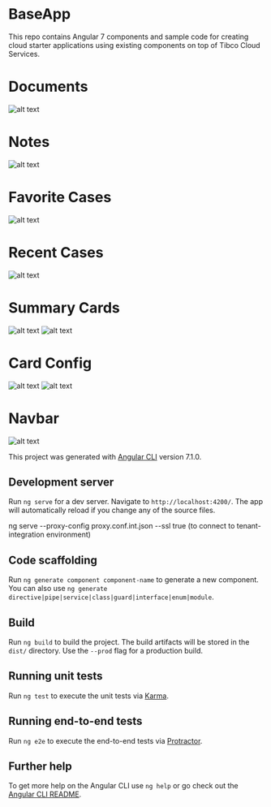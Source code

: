 # BaseApp

This repo contains Angular 7 components and sample code for creating cloud starter applications using existing components on top of Tibco Cloud Services.

# Documents

![alt text](screenshots/Documents.png)

# Notes

![alt text](screenshots/Notes.png)

# Favorite Cases

![alt text](screenshots/Favorites.png)

# Recent Cases

![alt text](screenshots/Recent.png)

# Summary Cards

![alt text](screenshots/Summary.png) ![alt text](screenshots/Summary-mini.png)

# Card Config

![alt text](screenshots/Card-config.png) ![alt text](screenshots/Card-config.png)

# Navbar

![alt text](screenshots/Navbar.png)

This project was generated with [Angular CLI](https://github.com/angular/angular-cli) version 7.1.0.

## Development server

Run `ng serve` for a dev server. Navigate to `http://localhost:4200/`. The app will automatically reload if you change any of the source files.

ng serve --proxy-config proxy.conf.int.json --ssl true (to connect to tenant-integration environment)

## Code scaffolding

Run `ng generate component component-name` to generate a new component. You can also use `ng generate directive|pipe|service|class|guard|interface|enum|module`.

## Build

Run `ng build` to build the project. The build artifacts will be stored in the `dist/` directory. Use the `--prod` flag for a production build.

## Running unit tests

Run `ng test` to execute the unit tests via [Karma](https://karma-runner.github.io).

## Running end-to-end tests

Run `ng e2e` to execute the end-to-end tests via [Protractor](http://www.protractortest.org/).

## Further help

To get more help on the Angular CLI use `ng help` or go check out the [Angular CLI README](https://github.com/angular/angular-cli/blob/master/README.md).

